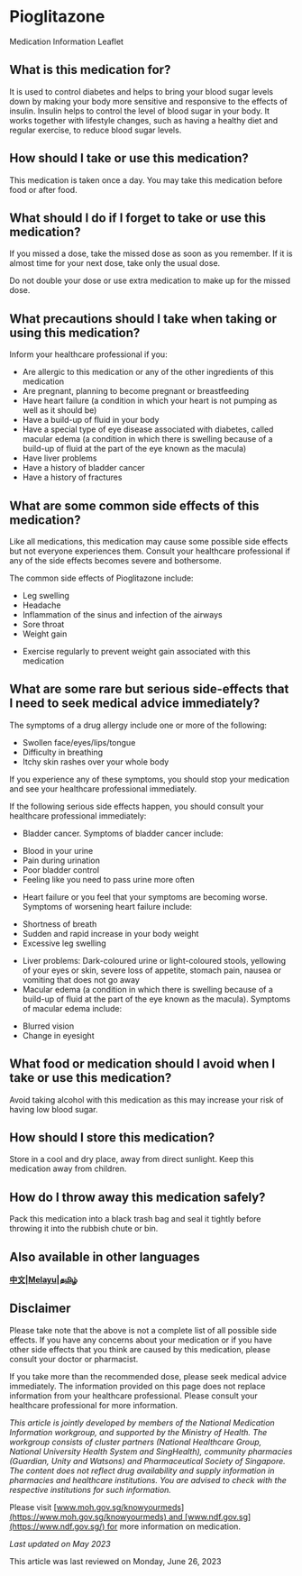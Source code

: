 # Pioglitazone

Medication Information Leaflet

What is this medication for?
----------------------------

It is used to control diabetes and helps to bring your blood sugar levels down by making your body more sensitive and responsive to the effects of insulin. Insulin helps to control the level of blood sugar in your body. It works together with lifestyle changes, such as having a healthy diet and regular exercise, to reduce blood sugar levels.

How should I take or use this medication?
-----------------------------------------

This medication is taken once a day. You may take this medication before food or after food.

What should I do if I forget to take or use this medication?
------------------------------------------------------------

If you missed a dose, take the missed dose as soon as you remember. If it is almost time for your next dose, take only the usual dose.

Do not double your dose or use extra medication to make up for the missed dose.

What precautions should I take when taking or using this medication?
--------------------------------------------------------------------

Inform your healthcare professional if you:

* Are allergic to this medication or any of the other ingredients of this medication
* Are pregnant, planning to become pregnant or breastfeeding
* Have heart failure (a condition in which your heart is not pumping as well as it should be)
* Have a build-up of fluid in your body
* Have a special type of eye disease associated with diabetes, called macular edema (a condition in which there is swelling because of a build-up of fluid at the part of the eye known as the macula)
* Have liver problems
* Have a history of bladder cancer
* Have a history of fractures

What are some common side effects of this medication?
-----------------------------------------------------

Like all medications, this medication may cause some possible side effects but not everyone experiences them. Consult your healthcare professional if any of the side effects becomes severe and bothersome.

The common side effects of Pioglitazone include:

* Leg swelling
* Headache
* Inflammation of the sinus and infection of the airways
* Sore throat
* Weight gain

+ Exercise regularly to prevent weight gain associated with this medication

What are some rare but serious side-effects that I need to seek medical advice immediately?
-------------------------------------------------------------------------------------------

The symptoms of a drug allergy include one or more of the following:

* Swollen face/eyes/lips/tongue
* Difficulty in breathing
* Itchy skin rashes over your whole body

If you experience any of these symptoms, you should stop your medication and see your healthcare professional immediately.

If the following serious side effects happen, you should consult your healthcare professional immediately:

* Bladder cancer. Symptoms of bladder cancer include:

+ Blood in your urine
+ Pain during urination
+ Poor bladder control
+ Feeling like you need to pass urine more often

* Heart failure or you feel that your symptoms are becoming worse. Symptoms of worsening heart failure include:

+ Shortness of breath
+ Sudden and rapid increase in your body weight
+ Excessive leg swelling

* Liver problems: Dark-coloured urine or light-coloured stools, yellowing of your eyes or skin, severe loss of appetite, stomach pain, nausea or vomiting that does not go away
* Macular edema (a condition in which there is swelling because of a build-up of fluid at the part of the eye known as the macula). Symptoms of macular edema include:

+ Blurred vision
+ Change in eyesight

What food or medication should I avoid when I take or use this medication?
--------------------------------------------------------------------------

Avoid taking alcohol with this medication as this may increase your risk of having low blood sugar.

How should I store this medication?
-----------------------------------

Store in a cool and dry place, away from direct sunlight. Keep this medication away from children.

How do I throw away this medication safely?
-------------------------------------------

Pack this medication into a black trash bag and seal it tightly before throwing it into the rubbish chute or bin.

Also available in other languages
---------------------------------

[**中文**](https://ch-api.healthhub.sg/api/public/content/17c39431772a4a86bcab933b16b07e7e?v=3c4679e9)**|**[**Melayu**](https://ch-api.healthhub.sg/api/public/content/532e8ef743be4635b31709096984f21a?v=00104d7f)**|**[**தமிழ்**](https://ch-api.healthhub.sg/api/public/content/400b1ab6eb9047f89fda82402c174bb0?v=54d009e8)

Disclaimer
----------

Please take note that the above is not a complete list of all possible side effects. If you have any concerns about your medication or if you have other side effects that you think are caused by this medication, please consult your doctor or pharmacist.

If you take more than the recommended dose, please seek medical advice immediately. The information provided on this page does not replace information from your healthcare professional. Please consult your healthcare professional for more information.

*This article is jointly developed by members of the National Medication Information workgroup, and supported by the Ministry of Health. The workgroup consists of cluster partners (National Healthcare Group, National University Health System and SingHealth), community pharmacies (Guardian, Unity and Watsons) and Pharmaceutical Society of Singapore. The content does not reflect drug availability and supply information in pharmacies and healthcare institutions. You are advised to check with the respective institutions for such information.*

Please visit [www.moh.gov.sg/knowyourmeds](https://www.moh.gov.sg/knowyourmeds) and [www.ndf.gov.sg](https://www.ndf.gov.sg/) for more information on medication.

*Last updated on May 2023*

This article was last reviewed on
Monday, June 26, 2023